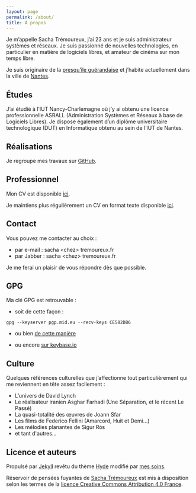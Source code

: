```yaml
---
layout: page
permalink: /about/
title: À propos
---
```


Je m’appelle Sacha Trémoureux, j’ai 23 ans et je suis administrateur systèmes et réseaux. Je suis passionné de nouvelles technologies, en particulier en matière de logiciels libres, et amateur de cinéma sur mon temps libre.

Je suis originaire de la
[presqu’île guérandaise](http://www.openstreetmap.org/?lat=47.3745&amp;amp;lon=-2.373&amp;amp;zoom=12&amp;amp;layers=M)
et j’habite actuellement dans la ville de [Nantes](http://www.openstreetmap.org/#map=12/47.2383/-1.5603).

## Études

J’ai étudié à l’IUT Nancy-Charlemagne où j’y ai obtenu une licence
professionnelle ASRALL (Administration Systèmes et Réseaux à base de Logiciels
Libres). Je dispose également d’un diplôme universitaire technologique (DUT) en
Informatique obtenu au sein de l’IUT de Nantes.

## Réalisations

Je regroupe mes travaux sur [GitHub](https://github.com/tsacha/).

## Professionnel

Mon CV est disponible [ici](/cv.pdf).

Je maintiens plus régulièrement un CV en format texte disponible [ici](/cv.txt).

## Contact

Vous pouvez me contacter au choix :

* par e-mail : sacha &lt;chez&gt; tremoureux.fr
* par Jabber : sacha &lt;chez&gt; tremoureux.fr

Je me ferai un plaisir de vous répondre dès que possible.

## GPG

Ma clé GPG est retrouvable :

* soit de cette façon :

`gpg --keyserver pgp.mid.eu --recv-keys CE582DB6`

* ou bien [de cette manière](/pub.gpg)

* ou encore [sur keybase.io](https://keybase.io/tsacha)

## Culture

Quelques références culturelles que j’affectionne tout particulièrement qui me
reviennent en tête assez facilement :

* L’univers de David Lynch
* Le réalisateur iranien Asghar Farhadi (Une Séparation, et le récent Le Passé)
* La quasi-totalité des œuvres de Joann Sfar
* Les films de Federico Fellini (Amarcord, Huit et Demi…)
* Les mélodies planantes de Sigur Rós
* et tant d'autres…

## Licence et auteurs

Propulsé par [Jekyll](http://jekyllrb.com) revêtu du thème [Hyde](http://hyde.getpoole.com) modifié par [mes soins](https://github.com/tsacha/s.tremoureux.fr).

Réservoir de pensées fuyantes de [Sacha Trémoureux](http://sacha.tremoureux.fr/) est mis à disposition selon les termes de la [licence Creative Commons Attribution 4.0 France](http://creativecommons.org/licenses/by/4.0/deed.fr).
